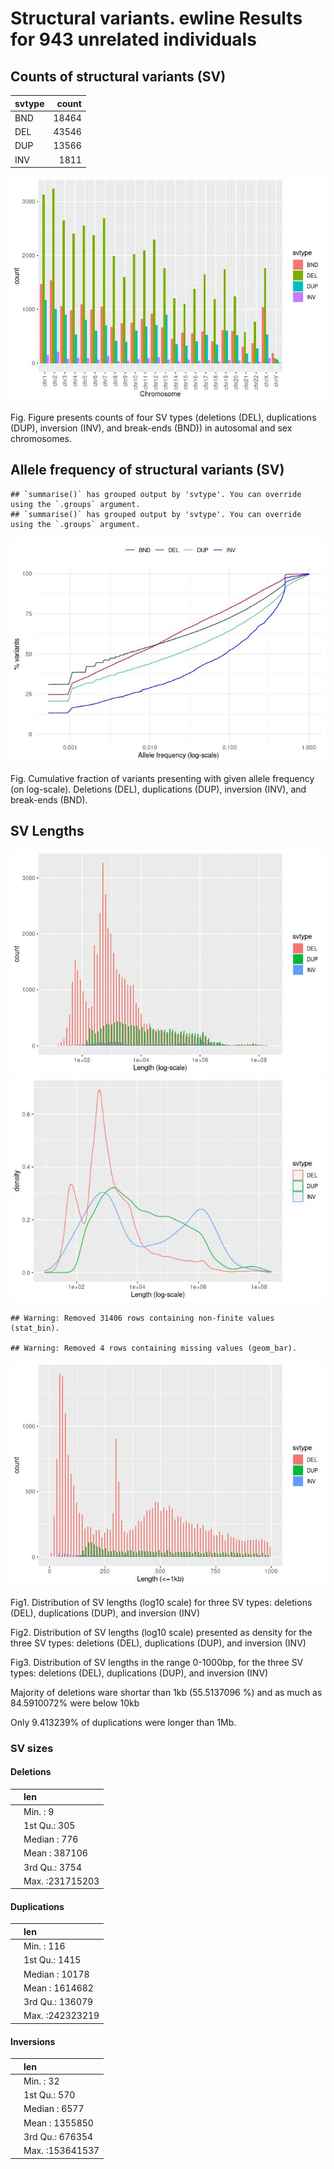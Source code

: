 Structural variants. ewline Results for 943 unrelated individuals
================

## Counts of structural variants (SV)

| svtype | count |
|:-------|------:|
| BND    | 18464 |
| DEL    | 43546 |
| DUP    | 13566 |
| INV    |  1811 |

![](sv_files/figure-gfm/sv.af.count.by.chromosomes-1.jpeg)<!-- -->

Fig. Figure presents counts of four SV types (deletions (DEL),
duplications (DUP), inversion (INV), and break-ends (BND)) in autosomal
and sex chromosomes.

## Allele frequency of structural variants (SV)

    ## `summarise()` has grouped output by 'svtype'. You can override using the `.groups` argument.
    ## `summarise()` has grouped output by 'svtype'. You can override using the `.groups` argument.

![](sv_files/figure-gfm/sv.af.cumsum-1.jpeg)<!-- -->

Fig. Cumulative fraction of variants presenting with given allele
frequency (on log-scale). Deletions (DEL), duplications (DUP), inversion
(INV), and break-ends (BND).

## SV Lengths

![](sv_files/figure-gfm/sv.len.hist-1.jpeg)<!-- -->![](sv_files/figure-gfm/sv.len.hist-2.jpeg)<!-- -->

    ## Warning: Removed 31406 rows containing non-finite values (stat_bin).

    ## Warning: Removed 4 rows containing missing values (geom_bar).

![](sv_files/figure-gfm/sv.len.hist-3.jpeg)<!-- -->

Fig1. Distribution of SV lengths (log10 scale) for three SV types:
deletions (DEL), duplications (DUP), and inversion (INV)

Fig2. Distribution of SV lengths (log10 scale) presented as density for
the three SV types: deletions (DEL), duplications (DUP), and inversion
(INV)

Fig3. Distribution of SV lengths in the range 0-1000bp, for the three SV
types: deletions (DEL), duplications (DUP), and inversion (INV)

Majority of deletions ware shortar than 1kb (55.5137096 %) and as much
as 84.5910072% were below 10kb

Only 9.413239% of duplications were longer than 1Mb.

### SV sizes

#### Deletions

|     | len             |
|:----|:----------------|
|     | Min. : 9        |
|     | 1st Qu.: 305    |
|     | Median : 776    |
|     | Mean : 387106   |
|     | 3rd Qu.: 3754   |
|     | Max. :231715203 |

#### Duplications

|     | len             |
|:----|:----------------|
|     | Min. : 116      |
|     | 1st Qu.: 1415   |
|     | Median : 10178  |
|     | Mean : 1614682  |
|     | 3rd Qu.: 136079 |
|     | Max. :242323219 |

#### Inversions

|     | len             |
|:----|:----------------|
|     | Min. : 32       |
|     | 1st Qu.: 570    |
|     | Median : 6577   |
|     | Mean : 1355850  |
|     | 3rd Qu.: 676354 |
|     | Max. :153641537 |
